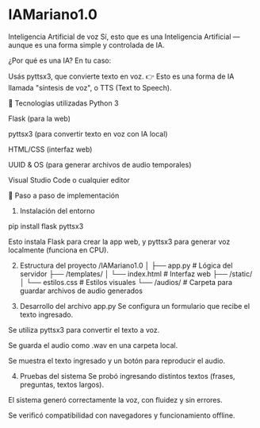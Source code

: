 # IAMariano1.0
Inteligencia Artificial de voz
Sí, esto que es una Inteligencia Artificial — aunque es una forma simple y controlada de IA.

¿Por qué es una IA?
En tu caso:

Usás pyttsx3, que convierte texto en voz.
👉 Esto es una forma de IA llamada "síntesis de voz", o TTS (Text to Speech).

🔹 Tecnologías utilizadas
Python 3

Flask (para la web)

pyttsx3 (para convertir texto en voz con IA local)

HTML/CSS (interfaz web)

UUID & OS (para generar archivos de audio temporales)

Visual Studio Code o cualquier editor

🔹 Paso a paso de implementación
1. Instalación del entorno

pip install flask pyttsx3

Esto instala Flask para crear la app web, y pyttsx3 para generar voz localmente (funciona en CPU).


2. Estructura del proyecto
/IAMariano1.0
│
├── app.py                  # Lógica del servidor
├── /templates/
│   └── index.html          # Interfaz web
├── /static/
│   └── estilos.css         # Estilos visuales
└── /audios/                # Carpeta para guardar archivos de audio generados


3. Desarrollo del archivo app.py
Se configura un formulario que recibe el texto ingresado.

Se utiliza pyttsx3 para convertir el texto a voz.

Se guarda el audio como .wav en una carpeta local.

Se muestra el texto ingresado y un botón para reproducir el audio.


4. Pruebas del sistema
Se probó ingresando distintos textos (frases, preguntas, textos largos).

El sistema generó correctamente la voz, con fluidez y sin errores.

Se verificó compatibilidad con navegadores y funcionamiento offline.
